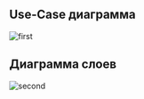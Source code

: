 ## Use-Case диаграмма
![first](https://github.com/user-attachments/assets/ef41b4c8-c282-4b8e-9647-36ab12c18035)

## Диаграмма слоев
![second](https://github.com/user-attachments/assets/6260dc8e-958e-48eb-85c3-59048392f8f9)
